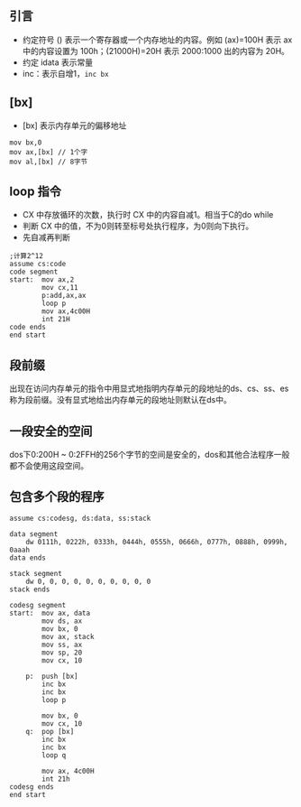 ## 引言
- 约定符号 () 表示一个寄存器或一个内存地址的内容。例如 (ax)=100H 表示 ax 中的内容设置为 100h；(21000H)=20H 表示 2000:1000 出的内容为 20H。
- 约定 idata 表示常量
- inc：表示自增1，`inc bx`
## [bx]
- [bx] 表示内存单元的偏移地址
```
mov bx,0
mov ax,[bx] // 1个字
mov al,[bx] // 8字节
```
## loop 指令
- CX 中存放循环的次数，执行时 CX 中的内容自减1。相当于C的do while
- 判断 CX 中的值，不为0则转至标号处执行程序，为0则向下执行。
- 先自减再判断
```
;计算2^12
assume cs:code
code segment
start:  mov ax,2
        mov cx,11
        p:add,ax,ax       
        loop p
        mov ax,4c00H
        int 21H
code ends
end start
```
## 段前缀
出现在访问内存单元的指令中用显式地指明内存单元的段地址的ds、cs、ss、es称为段前缀。没有显式地给出内存单元的段地址则默认在ds中。

##  一段安全的空间
dos下0:200H ~ 0:2FFH的256个字节的空间是安全的，dos和其他合法程序一般都不会使用这段空间。

## 包含多个段的程序
```
assume cs:codesg, ds:data, ss:stack

data segment
    dw 0111h, 0222h, 0333h, 0444h, 0555h, 0666h, 0777h, 0888h, 0999h, 0aaah
data ends

stack segment
    dw 0, 0, 0, 0, 0, 0, 0, 0, 0, 0
stack ends

codesg segment 
start:  mov ax, data
        mov ds, ax
        mov bx, 0
        mov ax, stack
        mov ss, ax
        mov sp, 20
        mov cx, 10

    p:  push [bx]
        inc bx
        inc bx
        loop p

        mov bx, 0
        mov cx, 10
    q:  pop [bx]
        inc bx
        inc bx
        loop q
        
        mov ax, 4c00H
        int 21h
codesg ends 
end start
```
